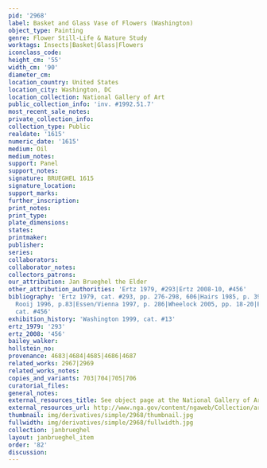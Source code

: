 ```yaml
---
pid: '2968'
label: Basket and Glass Vase of Flowers (Washington)
object_type: Painting
genre: Flower Still-Life & Nature Study
worktags: Insects|Basket|Glass|Flowers
iconclass_code:
height_cm: '55'
width_cm: '90'
diameter_cm:
location_country: United States
location_city: Washington, DC
location_collection: National Gallery of Art
public_collection_info: 'inv. #1992.51.7'
most_recent_sale_notes:
private_collection_info:
collection_type: Public
realdate: '1615'
numeric_date: '1615'
medium: Oil
medium_notes:
support: Panel
support_notes:
signature: BRUEGHEL 1615
signature_location:
support_marks:
further_inscription:
print_notes:
print_type:
plate_dimensions:
states:
printmaker:
publisher:
series:
collaborators:
collaborator_notes:
collectors_patrons:
our_attribution: Jan Brueghel the Elder
other_attribution_authorities: 'Ertz 1979, #293|Ertz 2008-10, #456'
bibliography: 'Ertz 1979, cat. #293, pp. 276-298, 606|Hairs 1985, p. 39|Brenninkmeijer-de
  Rooij 1996, p.83|Essen/Vienna 1997, p. 286|Wheelock 2005, pp. 18-20|Ertz 2008-10,
  cat. #456'
exhibition_history: 'Washington 1999, cat. #13'
ertz_1979: '293'
ertz_2008: '456'
bailey_walker:
hollstein_no:
provenance: 4683|4684|4685|4686|4687
related_works: 2967|2969
related_works_notes:
copies_and_variants: 703|704|705|706
curatorial_files:
general_notes:
external_resources_title: See object page at the National Gallery of Art website
external_resources_url: http://www.nga.gov/content/ngaweb/Collection/art-object-page.76212.html
thumbnail: img/derivatives/simple/2968/thumbnail.jpg
fullwidth: img/derivatives/simple/2968/fullwidth.jpg
collection: janbrueghel
layout: janbrueghel_item
order: '82'
discussion:
---
```

